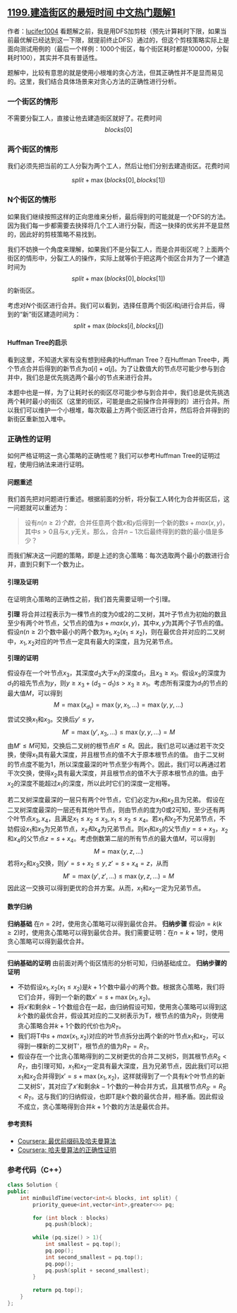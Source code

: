 ## [1199.建造街区的最短时间 中文热门题解1](https://leetcode.cn/problems/minimum-time-to-build-blocks/solutions/100000/cong-fen-lie-gong-ren-dao-he-bing-jie-qu-tan-xin-c)

作者：[lucifer1004](https://leetcode.cn/u/lucifer1004)
看题解之前，我是用DFS加剪枝（预先计算耗时下限，如果当前最优解已经达到这一下限，就提前终止DFS）通过的，但这个剪枝策略实际上是面向测试用例的（最后一个样例：1000个街区，每个街区耗时都是100000，分裂耗时100），其实并不具有普适性。

题解中，比较有意思的就是使用小根堆的贪心方法，但其正确性并不是显而易见的。这里，我们结合具体场景来对贪心方法的正确性进行分析。


### 一个街区的情形

不需要分裂工人，直接让他去建造街区就好了。花费时间
$$blocks[0]$$

### 两个街区的情形

我们必须先把当前的工人分裂为两个工人，然后让他们分别去建造街区。花费时间

$$split+\max(blocks[0], blocks[1])$$

### N个街区的情形

如果我们继续按照这样的正向思维来分析，最后得到的可能就是一个DFS的方法。因为我们每一步都需要去抉择将几个工人进行分裂，而这一抉择的优劣并不是显然的，因此好的剪枝策略不易找到。

我们不妨换一个角度来理解，如果我们不是分裂工人，而是合并街区呢？上面两个街区的情形中，分裂工人的操作，实际上就等价于把这两个街区合并为了一个建造时间为
$$split+\max(blocks[0], blocks[1])$$
的新街区。

考虑对$N$个街区进行合并。我们可以看到，选择任意两个街区$i$和$j$进行合并后，得到的“新”街区建造时间为：
$$split+\max(blocks[i],blocks[j])$$

#### Huffman Tree的启示

看到这里，不知道大家有没有想到经典的Huffman Tree？在Huffman Tree中，两个节点合并后得到的新节点为$a[i]+a[j]$。为了让数值大的节点尽可能少参与到合并中，我们总是优先挑选两个最小的节点来进行合并。

本题中也是一样，为了让耗时长的街区尽可能少参与到合并中，我们总是优先挑选两个耗时最小的街区（这里的街区，可能是由之前操作合并得到的）进行合并。所以我们可以维护一个小根堆，每次取最上方两个街区进行合并，然后将合并得到的新街区重新加入堆中。

### 正确性的证明

如何严格证明这一贪心策略的正确性呢？我们可以参考Huffman Tree的证明过程，使用归纳法来进行证明。

#### 问题重述
我们首先把对问题进行重述。根据前面的分析，将分裂工人转化为合并街区后，这一问题就可以重述为：

> 设有$n(n\geq 2)个数$，合并任意两个数$x$和$y$后得到一个新的数$s+max(x,y)$，其中$s>0$且与$x,y$无关。那么，合并$n-1$次后最终得到的数的最小值是多少？

而我们解决这一问题的策略，即是上述的贪心策略：每次选取两个最小的数进行合并，直到只剩下一个数为止。

#### 引理及证明
在证明贪心策略的正确性之前，我们首先需要证明一个引理。

**引理** 将合并过程表示为一棵节点的度为0或2的二叉树，其叶子节点为初始的数且至少有两个叶节点，父节点的值为$s+max(x,y)$，其中$x,y$为其两个子节点的值。假设$n(n\geq 2)$个数中最小的两个数为$x_1,x_2(x_1\leq x_2)$，则在最优合并对应的二叉树中，$x_1,x_2$对应的叶节点一定具有最大的深度，且为兄弟节点。

**引理的证明**

假设存在一个叶节点$x_3$，其深度$d_3$大于$x_1$的深度$d_1$，且$x_3\geq x_1$。假设$x_3$的深度为$d_1$的祖先节点为$y$，则$y\geq x_3 + (d_3 - d_1)s>x_3\geq x_1$。考虑所有深度为$d_1$的节点的最大值$M$，可以得到
$$M=\max(x_{d_1})=\max(y, x_1, ...)=\max(y, y, ...)$$
尝试交换$x_1$和$x_3$。交换后$y'\leq y$，
$$M'=\max(y', x_3, ...)\leq\max(y, y, ...)=M$$
由$M'\leq M$可知，交换后二叉树的根节点$R'\leq R$。因此，我们总可以通过若干次交换，使得$x_1$具有最大深度，并且根节点的值不大于原本根节点的值。
由于二叉树的节点度不能为1，所以深度最深的叶节点至少有两个。因此，我们可以再通过若干次交换，使得$x_2$具有最大深度，并且根节点的值不大于原本根节点的值。由于$x_2$的深度不能超过$x_1$的深度，所以此时它们的深度一定相等。

若二叉树深度最深的一层只有两个叶节点，它们必定为$x_1$和$x_2$且为兄弟。
假设在二叉树深度最深的一层还有其他叶节点，则由节点的度为0或2可知，至少还有两个叶节点$x_3,x_4$，且满足$x_1\leq x_2\leq x_3,x_1\leq x_2\leq x_4$。若$x_1和x_2$不为兄弟节点，不妨假设$x_1$和$x_3$为兄弟节点，$x_2和x_4$为兄弟节点。则$x_1$和$x_3$的父节点$y=s+x_3$，$x_2$和$x_4$的父节点$z=s+x_4$。考虑倒数第二层的所有节点的最大值$M$，可以得到
$$M=\max(y,z,...)$$
若将$x_2$和$x_3$交换，则$y'=s+x_2\leq y,z'=s+x_4=z$，从而
$$M'=\max(y',z',...)\leq\max(y,z,...)=M$$
因此这一交换可以得到更优的合并方案。从而，$x_1$和$x_2$一定为兄弟节点。


#### 数学归纳
**归纳基础** 在$n=2$时，使用贪心策略可以得到最优合并。
**归纳步骤** 假设$n=k(k\geq 2)$时，使用贪心策略可以得到最优合并。我们需要证明：在$n=k+1$时，使用贪心策略可以得到最优合并。

---------
**归纳基础的证明** 由前面对两个街区情形的分析可知，归纳基础成立。
**归纳步骤的证明** 
- 不妨假设$x_1,x_2(x_1\leq x_2)$是$k+1$个数中最小的两个数。根据贪心策略，我们将它们合并，得到一个新的数$x'=s+\max(x_1,x_2)$。
- 将$x'$和剩余$k-1$个数组合在一起，由归纳假设可知，使用贪心策略可以得到这$k$个数的最优合并，假设其对应的二叉树表示为T，根节点的值为$R_T$，则使用贪心策略合并$k+1$个数的代价也为$R_T$。
- 我们将T中$s+max(x_1,x_2)$对应的叶节点拆分出两个新的叶节点$x_1$和$x_2$，可以得到一棵新的二叉树T'，根节点的值为$R_{T'}=R_T$。
- 假设存在一个比贪心策略得到的二叉树更优的合并二叉树S，则其根节点$R_S<R_T$，由引理可知，$x_1$和$x_2$一定具有最大深度，且为兄弟节点，因此我们可以把$x_1$和$x_2$合并得到$x'=s+\max(x_1,x_2)$，这样就得到了一个具有$k$个叶节点的新二叉树S'，其对应了$x'$和剩余$k-1$个数的一种合并方式，且其根节点$R_{S'}=R_S<R_T$。这与我们的归纳假设，也即T是$k$个数的最优合并，相矛盾。因此假设不成立，贪心策略得到合并$k+1$个数的方法是最优合并。

#### 参考资料
- [Coursera: 最优前缀码及哈夫曼算法](https://zh.coursera.org/lecture/algorithms/057zui-you-qian-zhui-ma-ji-ha-fu-man-suan-fa-HoWP4)
- [Coursera: 哈夫曼算法的正确性证明](https://zh.coursera.org/lecture/algorithms/058ha-fu-man-suan-fa-de-zheng-que-xing-zheng-ming-nLQya)


### 参考代码（C++）

```cpp
class Solution {
public:
    int minBuildTime(vector<int>& blocks, int split) {
        priority_queue<int,vector<int>,greater<>> pq;
        
        for (int block : blocks)
            pq.push(block);
        
        while (pq.size() > 1){
            int smallest = pq.top();
            pq.pop();
            int second_smallest = pq.top();
            pq.pop();
            pq.push(split + second_smallest);
        }
        
        return pq.top();
    }
};
```
